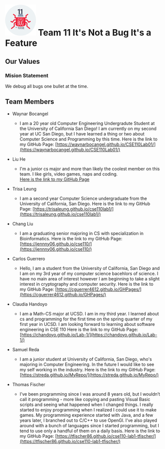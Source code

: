 # <img src="./bugP3.png" width=100> Team 11 **It's Not a Bug It's a Feature**

## Our Values
### Mision Statement
We debug all bugs one bullet at the time.

## Team Members

- Waynar Bocangel
  - I am a 20 year old Computer Engineering Undergradute Student at the University of California San Diego! I am currently on my second year at UC San Diego, but I have learned a thing or two about Computer Science and Programming by this time. Here is the link to my GitHub Page: [https://waynarbocangel.github.io/CSE110Lab01/](https://waynarbocangel.github.io/CSE110Lab01/)

- Liu He
  - I'm a junior cs major and more than likely the coolest member on this team. I like girls, video games, naps and coding.<br>
    [Here is the link to my GitHub Page](https://partimevillain.github.io/lab1/)

- Trisa Leung
  - I am a second year Computer Science undergraduate from the University of California, San Diego. Here is the link to my GitHub Page: [https://trisaleung.github.io/cse110lab1/](https://trisaleung.github.io/cse110lab1/)

- Chang Liu
  - I am a graduating senior majoring in CS with specialization in Bioinformatics. Here is the link to my GitHub Page: [https://jennny06.github.io/cse110/](https://jennny06.github.io/cse110/)

- Carlos Guerrero
  - Hello, I am a student from the University of California, San Diego and I am on my 3rd year of my computer science bacehlors of science. I have no main area of interest however I am beginning to take a slight interest in cryptography and computer security. Here is the link to my GitHub Page: [https://cguerrer4612.github.io/GHPages/](https://cguerrer4612.github.io/GHPages/)

- Claudia Handoyo
  - I am a Math-CS major at UCSD. I am in my third year. I learned about cs and programming for the first time on the spring quarter of my first year in UCSD. I am looking forward to learning about software engineering in CSE 110 Here is the link to my GitHub Page: [https://chandoyo.github.io/Lab-1/](https://chandoyo.github.io/Lab-1/)

- Samuel Reda
  - I am a junior student at University of California, San Diego, who's majoring in Computer Engineering. In the future I would like to see my self working in the industry. 
  Here is the link to my GitHub Page: [https://streda.github.io/MyRepo/](https://streda.github.io/MyRepo/)

- Thomas Fischer 
  - I’ve been programming since I was around 8 years old, but I wouldn’t call it programming - more like copying and pasting Visual Basic scripts and seeing what happened when I changed things. I really started to enjoy programming when I realized I could use it to make games. My programming experience started with Java, and a few years later, I branched out to C/C++ to use OpenGl. I've also played around with a bunch of languages since I started programming, but I tend to use only a handful of them on a daily basis.
  Here is the link to my GitHub Page: [https://tfischer86.github.io/cse110-lab1-tfischer/](https://tfischer86.github.io/cse110-lab1-tfischer/)
